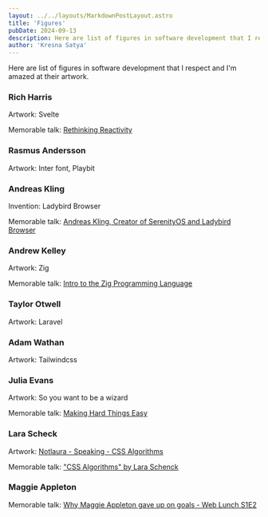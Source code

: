 ```yaml
---
layout: ../../layouts/MarkdownPostLayout.astro
title: 'Figures'
pubDate: 2024-09-13
description: Here are list of figures in software development that I respect and I'm amazed at their artwork.
author: 'Kresna Satya'
---
```


Here are list of figures in software development that I respect and I'm amazed at their artwork.

### Rich Harris

Artwork: Svelte

Memorable talk: [Rethinking Reactivity](https://www.youtube.com/watch?v=AdNJ3fydeao)

### Rasmus Andersson

Artwork: Inter font, Playbit

### Andreas Kling

Invention: Ladybird Browser

Memorable talk: [Andreas Kling, Creator of SerenityOS and Ladybird Browser](https://www.youtube.com/watch?v=dUDncm1HdDk)

### Andrew Kelley

Artwork: Zig

Memorable talk: [Intro to the Zig Programming Language](https://www.youtube.com/watch?v=YXrb-DqsBNU)

### Taylor Otwell

Artwork: Laravel

### Adam Wathan

Artwork: Tailwindcss

### Julia Evans

Artwork: So you want to be a wizard

Memorable talk: [Making Hard Things Easy](https://www.youtube.com/watch?v=30YWsGDr8mA&pp=ygULanVsaWEgZXZhbnM%3D)

### Lara Scheck

Artwork: [Notlaura - Speaking - CSS Algorithms](https://notlaura.com/speaking/#css-algorithms)

Memorable talk: ["CSS Algorithms" by Lara Schenck](https://www.youtube.com/watch?v=dxY5CdZNzsk)

### Maggie Appleton

Memorable talk: [Why Maggie Appleton gave up on goals - Web Lunch S1E2](https://www.youtube.com/watch?v=mRd_1Bt9qrs)